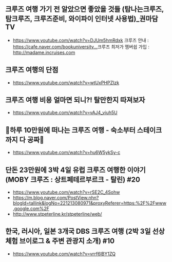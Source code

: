 ## 크루즈 여행 가기 전 알았으면 좋았을 것들 (탐나는크루즈, 탐크루즈, 크루즈준비, 와이파이 인터넷 사용법)_권마담TV
* https://www.youtube.com/watch?v=DJUm5hmRdxk
크루즈 안내 : https://cafe.naver.com/bookuniversity...​
크루즈 최저가 멤버쉽 가입 : http://madame.incruises.com

## 크루즈 여행의 단점
* https://www.youtube.com/watch?v=wtUxPHPZIzk


## 크루즈 여행 비용 얼마면 되니?! 탈만한지 따져보자
* https://www.youtube.com/watch?v=vAJ4_viuh5U


## 🚢하루 10만원에 떠나는 크루즈 여행 - 숙소부터 스테이크까지 다 공짜🧡
* https://www.youtube.com/watch?v=hu6W5ykSy-c

## 단돈 23만원에 3박 4일 유럽 크루즈 여행한 이야기 (MOBY 크루즈 : 상트페테르부르크 - 탈린) #20
* https://www.youtube.com/watch?v=rSE2C_4Sohw
* https://m.blog.naver.com/PostView.nhn?blogId=tallink&logNo=221213080971&proxyReferer=https:%2F%2Fwww.google.com%2F
* http://www.stpeterline.kr/stpeterline/web/

## 한국, 러시아, 일본 3개국 DBS 크루즈 여행 (2박 3일 선상 체험 브이로그 & 주변 관광지 소개) #10
* https://www.youtube.com/watch?v=vrrf6lBY1ZQ
